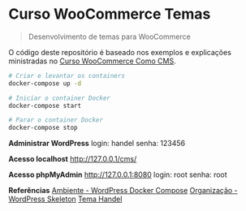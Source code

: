 # Curso WooCommerce Temas
> Desenvolvimento de temas para WooCommerce

O código deste repositório é baseado nos exemplos e explicações ministradas no [Curso WooCommerce Como CMS](https://www.origamid.com/curso/woocommerce-como-cms). 

```bash
# Criar e levantar os containers
docker-compose up -d

# Iniciar o container Docker
docker-compose start

# Parar o container Docker
docker-compose stop
```

**Administrar WordPress**
login: handel
senha: 123456

**Acesso localhost**
http://127.0.0.1/cms/

**Acesso phpMyAdmin**
http://127.0.0.1:8080
login: root
senha: root

**Referências**
[Ambiente - WordPress Docker Compose](https://github.com/nezhar/wordpress-docker-compose)
[Organização - WordPress Skeleton](https://github.com/markjaquith/WordPress-Skeleton)
[Tema Handel](https://www.origamid.com/curso/woocommerce-como-cms)